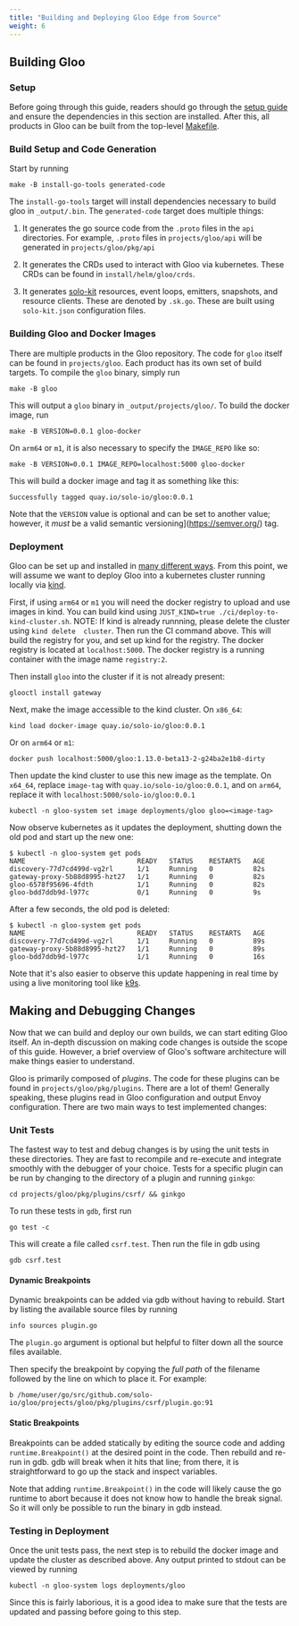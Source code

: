 ```yaml
---
title: "Building and Deploying Gloo Edge from Source"
weight: 6
---
```


## Building Gloo

### Setup

Before going through this guide, readers should go through the [setup guide](https://docs.solo.io/gloo-edge/latest/guides/dev/setting-up-dev-environment/) and ensure the dependencies in this section are installed. After this, all products in Gloo can be built from the top-level [Makefile](https://github.com/solo-io/gloo/blob/master/Makefile).

### Build Setup and Code Generation

Start by running

    make -B install-go-tools generated-code

The `install-go-tools` target will install dependencies necessary to build gloo in `_output/.bin`. The `generated-code` target does multiple things:

1. It generates the go source code from the `.proto` files in the `api` directories. For example, `.proto` files in `projects/gloo/api` will be generated in `projects/gloo/pkg/api`

2. It generates the CRDs used to interact with Gloo via kubernetes. These CRDs can be found in `install/helm/gloo/crds`.

3. It generates [solo-kit](https://github.com/solo-io/solo-kit) resources, event loops, emitters, snapshots, and resource clients. These are denoted by `.sk.go`.  These are built using `solo-kit.json` configuration files.

### Building Gloo and Docker Images

There are multiple products in the Gloo repository. The code for `gloo` itself can be found in `projects/gloo`. Each product has its own set of build targets. To compile the `gloo` binary, simply run

    make -B gloo

This will output a `gloo` binary in `_output/projects/gloo/`. To build the docker image, run

    make -B VERSION=0.0.1 gloo-docker

On `arm64` or `m1`, it is also necessary to specify the `IMAGE_REPO` like so:

    make -B VERSION=0.0.1 IMAGE_REPO=localhost:5000 gloo-docker

This will build a docker image and tag it as something like this:

    Successfully tagged quay.io/solo-io/gloo:0.0.1

Note that the `VERSION` value is optional and can be set to another value; however, it *must* be a valid semantic versioning](https://semver.org/) tag.

### Deployment

Gloo can be set up and installed in [many different ways](https://docs.solo.io/gloo-edge/latest/installation/preparation/#deployment-requirements). From this point, we will assume we want to deploy Gloo into a kubernetes cluster running locally via [kind](https://docs.solo.io/gloo-edge/latest/installation/platform_configuration/cluster_setup/#kind).

First, if using `arm64` or `m1` you will need the docker registry to upload and use images in kind.
You can build kind using `JUST_KIND=true ./ci/deploy-to-kind-cluster.sh`. 
NOTE: If kind is already runnning, please delete the cluster using `kind delete  cluster`. Then run the CI command above. This will build the registry for you, and set up kind for the registry. The docker registry is located at `localhost:5000`. The docker registry is a running container with the image name `registry:2`.

Then install `gloo` into the cluster if it is not already present:

    glooctl install gateway

Next, make the image accessible to the kind cluster. On `x86_64`:

    kind load docker-image quay.io/solo-io/gloo:0.0.1

Or on `arm64` or `m1`:

    docker push localhost:5000/gloo:1.13.0-beta13-2-g24ba2e1b8-dirty

Then update the kind cluster to use this new image as the template. On `x64_64`, replace `image-tag` with `quay.io/solo-io/gloo:0.0.1`, and on `arm64`, replace it with `localhost:5000/solo-io/gloo:0.0.1`

    kubectl -n gloo-system set image deployments/gloo gloo=<image-tag>

Now observe kubernetes as it updates the deployment, shutting down the old pod and start up the new one:

    $ kubectl -n gloo-system get pods
    NAME                            READY   STATUS    RESTARTS   AGE
    discovery-77d7cd499d-vg2rl      1/1     Running   0          82s
    gateway-proxy-5b88d8995-hzt27   1/1     Running   0          82s
    gloo-6578f95696-4fdth           1/1     Running   0          82s
    gloo-bdd7ddb9d-l977c            0/1     Running   0          9s

After a few seconds, the old pod is deleted:

    $ kubectl -n gloo-system get pods
    NAME                            READY   STATUS    RESTARTS   AGE
    discovery-77d7cd499d-vg2rl      1/1     Running   0          89s
    gateway-proxy-5b88d8995-hzt27   1/1     Running   0          89s
    gloo-bdd7ddb9d-l977c            1/1     Running   0          16s

Note that it's also easier to observe this update happening in real time by using a live monitoring tool like [k9s](https://k9scli.io/).

## Making and Debugging Changes

Now that we can build and deploy our own builds, we can start editing Gloo itself. An in-depth discussion on making code changes is outside the scope of this guide. However, a brief overview of Gloo's software architecture will make things easier to understand.

Gloo is primarily composed of *plugins*. The code for these plugins can be found in `projects/gloo/pkg/plugins`. There are a lot of them! Generally speaking, these plugins read in Gloo configuration and output Envoy configuration. There are two main ways to test implemented changes:

### Unit Tests

The fastest way to test and debug changes is by using the unit tests in these directories. They are fast to recompile and re-execute and integrate smoothly with the debugger of your choice. Tests for a specific plugin can be run by changing to the directory of a plugin and running `ginkgo`:

    cd projects/gloo/pkg/plugins/csrf/ && ginkgo

To run these tests in `gdb`, first run

    go test -c

This will create a file called `csrf.test`. Then run the file in gdb using

    gdb csrf.test

#### Dynamic Breakpoints

Dynamic breakpoints can be added via gdb without having to rebuild. Start by listing the available source files by running

    info sources plugin.go

The `plugin.go` argument is optional but helpful to filter down all the source files available.

Then specify the breakpoint by copying the *full path* of the filename followed by the line on which to place it. For example:

    b /home/user/go/src/github.com/solo-io/gloo/projects/gloo/pkg/plugins/csrf/plugin.go:91

#### Static Breakpoints

Breakpoints can be added statically by editing the source code and adding `runtime.Breakpoint()` at the desired point in the code. Then rebuild and re-run in gdb. gdb will break when it hits that line; from there, it is straightforward to go up the stack and inspect variables.

Note that adding `runtime.Breakpoint()` in the code will likely cause the go runtime to abort because it does not know how to handle the break signal. So it will only be possible to run the binary in gdb instead.

### Testing in Deployment

Once the unit tests pass, the next step is to rebuild the docker image and update the cluster as described above. Any output printed to stdout can be viewed by running

    kubectl -n gloo-system logs deployments/gloo

Since this is fairly laborious, it is a good idea to make sure that the tests are updated and passing before going to this step.

